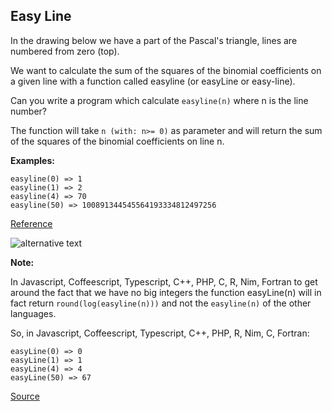 ## Easy Line

In the drawing below we have a part of the Pascal's triangle, lines are numbered from zero (top).

We want to calculate the sum of the squares of the binomial coefficients on a given line with a function called easyline (or easyLine or easy-line).

Can you write a program which calculate `easyline(n)` where n is the line number?

The function will take `n (with: n>= 0)` as parameter and will return the sum of the squares of the binomial coefficients on line n.

**Examples:**

```text
easyline(0) => 1
easyline(1) => 2
easyline(4) => 70
easyline(50) => 100891344545564193334812497256
```

[Reference](http://mathworld.wolfram.com/BinomialCoefficient.html)

<img src="https://github.com/ikostan/codewars/tree/master/kyu_7/easy_line/eUGaNvIm.jpg" alt="alternative text"><br/>

**Note:**

In Javascript, Coffeescript, Typescript, C++, PHP, C, R, Nim, Fortran to get around the fact that we have no big integers the function easyLine(n) will in fact return `round(log(easyline(n)))` and not the `easyline(n)` of the other languages.

So, in Javascript, Coffeescript, Typescript, C++, PHP, R, Nim, C, Fortran:

```text
easyLine(0) => 0
easyLine(1) => 1
easyLine(4) => 4
easyLine(50) => 67
```

[Source](https://www.codewars.com/kata/56e7d40129035aed6c000632/train/python)